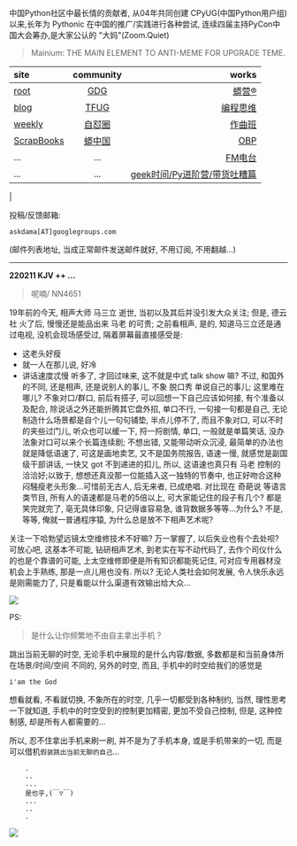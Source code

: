 中国Python社区中最长情的贡献者, 从04年共同创建 CPyUG(中国Python用户组)以来,长年为 Pythonic 在中国的推广/实践进行各种尝试, 连续四届主持PyCon中国大会筹办,是大家公认的 "大妈"(Zoom.Quiet)

> Mainium: THE MAIN ELEMENT TO ANTI-MEME FOR UPGRADE TEME.

| site | community | works |
| :-----| :----: | ----: |
| [root](http://zoomquiet.io/) | [GDG](https://blog.zhgdg.org/) | [蟒营®](https://doc.101.camp/) |
| [blog](https://blog.zoomquiet.io/pages/zoomquiet.html) | [TFUG](http://zh.tfug.world/) | [编程思维](https://py.101.camp/) |
| [weekly](http://weekly.pychina.org/) | [自怼圈](https://du.101.camp/) | [作曲班](https://mu.101.camp/) |
| [ScrapBooks](https://zoomquiet.io/collection.html) | [蟒中国](https://pychina.org/) | [OBP](https://zoomquiet.io/obp/index.html) |
| ... | ... | [FM电台](https://fm.101.camp/) |
| ... | ... | [geek时间/Py进阶营/带货吐糟篇](https://fm.101.camp/2020/geek2py-dama.html) 
 |


投稿/反馈邮箱:

    askdama[AT]googlegroups.com

(邮件列表地址, 
当成正常邮件发送邮件就好, 不用订阅, 不用翻越...)



---------------------------------------------------
**220211 KJV ++ ...**


> 呢喃/ NN4651




19年前的今天, 相声大师 马三立 逝世, 当初以及其后并没引发大众关注; 但是, 德云社 火了后, 慢慢还是能品出来 马老 的可贵; 之前看相声, 是的, 知道马三立还是通过电视, 没机会现场感受过, 隔着屏幕最直接感受是:
+ 这老头好瘦
+ 就一人在那儿说, 好冷
+ 讲话速度忒慢
听多了, 才回过味来, 这不就是中式 talk show 嘛? 不过, 和国外的不同, 还是相声, 还是说别人的事儿, 不象 脱口秀 单说自己的事儿; 这里难在哪儿? 不象对口/群口, 前后有搭子, 可以回想一下自己应该如何接, 有个准备以及配合, 除说话之外还能折腾其它盘外招, 单口不行, 一句接一句都是自己, 无论制造什么场景都是自个儿一句句铺垫, 半点儿停不了, 而且不象对口, 可以不时的夹些过门儿, 听众也可以缓一下, 捋一捋剧情, 单口, 一般就是单篇笑话, 没办法象对口可以来个长篇连续剧; 不想出错, 又能带动听众沉浸, 最简单的办法也就是降低语速了, 可这是画地卖艺, 又不是国务院报告, 语速一慢, 就感觉是副国级干部讲话, 一快又 got 不到递进的扣儿, 所以, 这语速也真只有 马老 控制的洽洽好;以致于, 想想还真没那一位能插入这一独特的节奏中, 也正好吻合这种闷騒瘦老头形象...可惜前无古人, 后无来者, 已成绝唱.
对比现在 奇葩说 等语言类节目, 所有人的语速都是马老的5倍以上, 可大家能记住的段子有几个? 都是笑完就完了, 亳无具体印象, 只记得谁容易急, 谁背数据多等等...为什么?
不是, 等等, 俺就一普通程序猿, 为什么总是放不下相声艺术呢?

关注一下哈勃望远镜太空维修技术不好嘛? 万一掌握了, 以后失业也有个去处呗? 可放心吧, 这基本不可能, 钻研相声艺术, 到老实在写不动代码了, 去作个司仪什么的也是个靠谱的可能, 上太空维修即便是所有知识都能死记住, 可对应专用器材没机会上手熟练, 那是一点儿用也没有.
所以? 无论人类社会如何发展, 令人快乐永远是刚需能力了, 只是看能以什么渠道有效输出给大众...


![](https://ipic.zoomquiet.top/2022-02-10-zq42-today-card-2202.011.jpeg)






PS:
> 是什么让你频繁地不由自主拿出手机？

跳出当前无聊的时空,
无论手机中展现的是什么内容/数据,
多数都是和当前身体所在场景/时间/空间 不同的,
另外的时空,
而且, 手机中的时空给我们的感觉是

    i'am the God

想看就看, 不看就切换,
不象所在的时空, 几乎一切都受到各种制约,
当然,
理性思考一下就知道,
手机中的时空受到的控制更加精密, 更加不受自己控制,
但是, 这种控制感,
却是所有人都需要的...

所以, 
忍不住拿出手机来刷一刷,
并不是为了手机本身, 或是手机带来的一切,
而是可以借机`假装跳出当前无聊的自己`...



```
    .
    ..
    ...
    是也乎,(￣▽￣)
    ...
    ..
    .
```


![](http://ydlj.zoomquiet.top/ipic/2021-07-10-210701DU21-zip.jpg)

